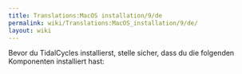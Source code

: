 ```yaml
---
title: Translations:MacOS installation/9/de
permalink: wiki/Translations:MacOS_installation/9/de/
layout: wiki
---
```


Bevor du TidalCycles installierst, stelle sicher, dass du die folgenden
Komponenten installiert hast:
